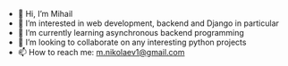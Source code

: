 - 👋 Hi, I’m Mihail
- 👀 I’m interested in web development, backend and Django in particular
- 🌱 I’m currently learning asynchronous backend programming
- 💞️ I’m looking to collaborate on any interesting python projects
- 📫 How to reach me: m.nikolaev1@gmail.com
